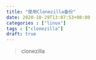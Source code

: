 ```yaml
---
title: "使用Clonezilla备份"
date: 2020-10-29T13:07:53+08:00
categories : ["linux"]
tags : ["clonezilla"]
draft: true
---
```

>clonezilla


